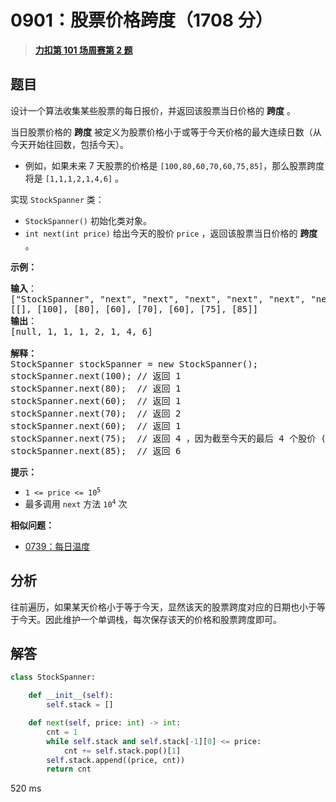 # 0901：股票价格跨度（1708 分）


> <u>**[力扣第 101 场周赛第 2 题](https://leetcode.cn/problems/online-stock-span/)**</u>

## 题目

<p>设计一个算法收集某些股票的每日报价，并返回该股票当日价格的 <strong>跨度</strong> 。</p>

<p>当日股票价格的 <strong>跨度</strong> 被定义为股票价格小于或等于今天价格的最大连续日数（从今天开始往回数，包括今天）。</p>

<ul>
<li>
<p>例如，如果未来 7 天股票的价格是 <code>[100,80,60,70,60,75,85]</code>，那么股票跨度将是 <code>[1,1,1,2,1,4,6]</code> 。</p>
</li>
</ul>

<p>实现 <code>StockSpanner</code> 类：</p>

<ul>
<li><code>StockSpanner()</code> 初始化类对象。</li>
<li><code>int next(int price)</code> 给出今天的股价 <code>price</code> ，返回该股票当日价格的 <strong>跨度</strong> 。</li>
</ul>



<p><strong class="example">示例：</strong></p>

<pre>
<strong>输入</strong>：
["StockSpanner", "next", "next", "next", "next", "next", "next", "next"]
[[], [100], [80], [60], [70], [60], [75], [85]]
<strong>输出</strong>：
[null, 1, 1, 1, 2, 1, 4, 6]

<strong>解释：</strong>
StockSpanner stockSpanner = new StockSpanner();
stockSpanner.next(100); // 返回 1
stockSpanner.next(80);  // 返回 1
stockSpanner.next(60);  // 返回 1
stockSpanner.next(70);  // 返回 2
stockSpanner.next(60);  // 返回 1
stockSpanner.next(75);  // 返回 4 ，因为截至今天的最后 4 个股价 (包括今天的股价 75) 都小于或等于今天的股价。
stockSpanner.next(85);  // 返回 6
</pre>


<p><strong>提示：</strong></p>

<ul>
<li><code>1 &lt;= price &lt;= 10<sup>5</sup></code></li>
<li>最多调用 <code>next</code> 方法 <code>10<sup>4</sup></code> 次</li>
</ul>


**相似问题：**
- [0739：每日温度](/leetcode/0739)


## 分析

往前遍历，如果某天价格小于等于今天，显然该天的股票跨度对应的日期也小于等于今天。因此维护一个单调栈，每次保存该天的价格和股票跨度即可。

## 解答

```python
class StockSpanner:

    def __init__(self):
        self.stack = []

    def next(self, price: int) -> int:
        cnt = 1
        while self.stack and self.stack[-1][0] <= price:
            cnt += self.stack.pop()[1]
        self.stack.append((price, cnt))
        return cnt
```

520 ms

